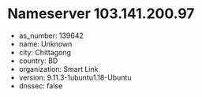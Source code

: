 # Nameserver 103.141.200.97

* as_number: 139642
* name: Unknown
* city: Chittagong
* country: BD
* organization: Smart Link
* version: 9.11.3-1ubuntu1.18-Ubuntu
* dnssec: false
